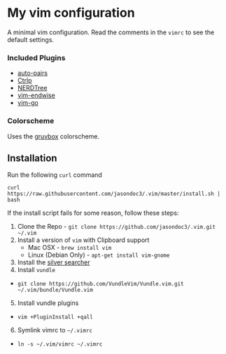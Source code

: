 # My vim configuration
A minimal vim configuration. Read the comments in the `vimrc` to see the default settings.

### Included Plugins
- [auto-pairs](https://github.com/jiangmiao/auto-pairs)
- [Ctrlp](https://github.com/ctrlpvim/ctrlp.vim)
- [NERDTree](https://github.com/scrooloose/nerdtree)
- [vim-endwise](https://github.com/tpope/vim-endwise)
- [vim-go](https://github.com/fatih/vim-go)

### Colorscheme

Uses the [gruvbox](https://github.com/morhetz/gruvbox) colorscheme.

## Installation

Run the following `curl` command
```
curl https://raw.githubusercontent.com/jasondoc3/.vim/master/install.sh | bash
```

If the install script fails for some reason, follow these steps:

1. Clone the Repo - `git clone https://github.com/jasondoc3/.vim.git ~/.vim`
2. Install a version of `vim` with Clipboard support
	* Mac OSX               - `brew install vim`
	* Linux (Debian Only)   - `apt-get install vim-gnome`
3. Install the [silver searcher](https://github.com/ggreer/the_silver_searcher)
4. Install `vundle`
  * `git clone https://github.com/VundleVim/Vundle.vim.git ~/.vim/bundle/Vundle.vim`
5. Install vundle plugins
  * `vim +PluginInstall +qall`
6. Symlink vimrc to `~/.vimrc`
  * `ln -s ~/.vim/vimrc ~/.vimrc`

